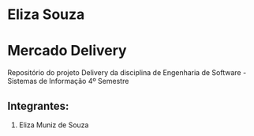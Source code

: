 # Eliza Souza
# Mercado Delivery <br>
Repositório do projeto Delivery da disciplina de Engenharia de Software - Sistemas de Informação 4º Semestre <br>
## Integrantes:
1. Eliza Muniz de Souza
